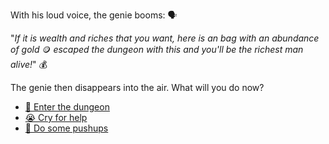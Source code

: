 With his loud voice, the genie booms: 🗣️

"*If it is wealth and riches that you want, here is an bag with an abundance of gold* 🪙 *escaped the dungeon with this and you'll be the richest man alive!*" 💰

The genie then disappears into the air. What will you do now?

- [🚶 Enter the dungeon](../1/1.md)
- [😭 Cry for help](../0/0-C.md)
- [💪 Do some pushups](../0/0-D.md)
